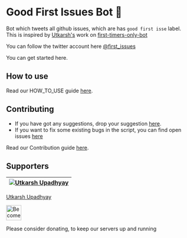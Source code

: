 # Good First Issues Bot :robot:

Bot which tweets all github issues, which are has `good first isse` label.
This is inspired by [Utkarsh's](https://github.com/musically-ut) work on [first-timers-only-bot](https://github.com/musically-ut/first-timers-only-bot)

You can follow the twitter account here [@first_issues](https://twitter.com/first_issues)

You can get started here. 
## How to use
Read our HOW_TO_USE guide [here](HOW_TO_USE.md).

## Contributing
- If you have got any suggestions, drop your suggestion [here](https://github.com/arshadkazmi42/first-issues/issues/new).
- If you want to fix some existing bugs in the script, you can find open issues [here](https://github.com/arshadkazmi42/first-issues/issues)

Read our Contribution guide [here](Contribution.md).

## Supporters

[![Utkarsh Upadhyay ](https://github.com/musically-ut.png?size=100)](https://github.com/musically-ut) |
| --- |
[Utkarsh Upadhyay ](https://github.com/musically-ut) 


<a href="https://www.patreon.com/bePatron?u=15454240" target="_blank"><img src="https://c5.patreon.com/external/logo/become_a_patron_button.png" alt="Become a Patron!" height="41"></a>

Please consider donating, to keep our servers up and running 
